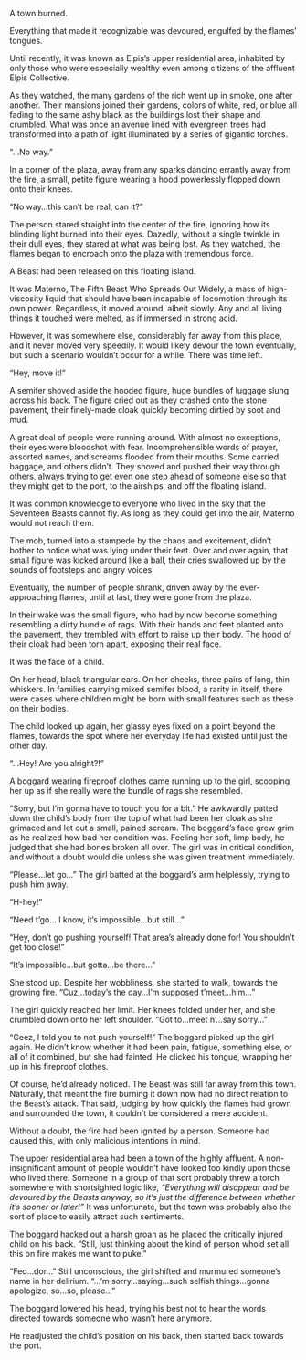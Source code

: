 A town burned.

Everything that made it recognizable was devoured, engulfed by the flames’ tongues.

Until recently, it was known as Elpis’s upper residential area, inhabited by only those who were especially wealthy even among citizens of the affluent Elpis Collective.

As they watched, the many gardens of the rich went up in smoke, one after another. Their mansions joined their gardens, colors of white, red, or blue all fading to the same ashy black as the buildings lost their shape and crumbled. What was once an avenue lined with evergreen trees had transformed into a path of light illuminated by a series of gigantic torches.

“…No way.”

In a corner of the plaza, away from any sparks dancing errantly away from the fire, a small, petite figure wearing a hood powerlessly flopped down onto their knees.

“No way…this can’t be real, can it?”

The person stared straight into the center of the fire, ignoring how its blinding light burned into their eyes. Dazedly, without a single twinkle in their dull eyes, they stared at what was being lost. As they watched, the flames began to encroach onto the plaza with tremendous force.

A Beast had been released on this floating island.

It was Materno, The Fifth Beast Who Spreads Out Widely, a mass of high-viscosity liquid that should have been incapable of locomotion through its own power. Regardless, it moved around, albeit slowly. Any and all living things it touched were melted, as if immersed in strong acid.

However, it was somewhere else, considerably far away from this place, and it never moved very speedily. It would likely devour the town eventually, but such a scenario wouldn’t occur for a while. There was time left.

“Hey, move it!”

A semifer shoved aside the hooded figure, huge bundles of luggage slung across his back. The figure cried out as they crashed onto the stone pavement, their finely-made cloak quickly becoming dirtied by soot and mud.

A great deal of people were running around. With almost no exceptions, their eyes were bloodshot with fear. Incomprehensible words of prayer, assorted names, and screams flooded from their mouths. Some carried baggage, and others didn’t. They shoved and pushed their way through others, always trying to get even one step ahead of someone else so that they might get to the port, to the airships, and off the floating island.

It was common knowledge to everyone who lived in the sky that the Seventeen Beasts cannot fly. As long as they could get into the air, Materno would not reach them.

The mob, turned into a stampede by the chaos and excitement, didn’t bother to notice what was lying under their feet. Over and over again, that small figure was kicked around like a ball, their cries swallowed up by the sounds of footsteps and angry voices.

Eventually, the number of people shrank, driven away by the ever-approaching flames, until at last, they were gone from the plaza.

In their wake was the small figure, who had by now become something resembling a dirty bundle of rags. With their hands and feet planted onto the pavement, they trembled with effort to raise up their body. The hood of their cloak had been torn apart, exposing their real face.

It was the face of a child.

On her head, black triangular ears. On her cheeks, three pairs of long, thin whiskers. In families carrying mixed semifer blood, a rarity in itself, there were cases where children might be born with small features such as these on their bodies.

The child looked up again, her glassy eyes fixed on a point beyond the flames, towards the spot where her everyday life had existed until just the other day.

“…Hey! Are you alright?!”

A boggard wearing fireproof clothes came running up to the girl, scooping her up as if she really were the bundle of rags she resembled.

“Sorry, but I’m gonna have to touch you for a bit.” He awkwardly patted down the child’s body from the top of what had been her cloak as she grimaced and let out a small, pained scream. The boggard’s face grew grim as he realized how bad her condition was. Feeling her soft, limp body, he judged that she had bones broken all over. The girl was in critical condition, and without a doubt would die unless she was given treatment immediately.

“Please…let go…” The girl batted at the boggard’s arm helplessly, trying to push him away.

“H-hey!”

“Need t’go… I know, it’s impossible…but still…”

“Hey, don’t go pushing yourself! That area’s already done for! You shouldn’t get too close!”

“It’s impossible…but gotta…be there…”

She stood up. Despite her wobbliness, she started to walk, towards the growing fire. “Cuz…today’s the day…I’m supposed t’meet…him…”

The girl quickly reached her limit. Her knees folded under her, and she crumbled down onto her left shoulder. “Got to…meet n’…say sorry…”

“Geez, I told you to not push yourself!” The boggard picked up the girl again. He didn’t know whether it had been pain, fatigue, something else, or all of it combined, but she had fainted. He clicked his tongue, wrapping her up in his fireproof clothes.

Of course, he’d already noticed. The Beast was still far away from this town. Naturally, that meant the fire burning it down now had no direct relation to the Beast’s attack. That said, judging by how quickly the flames had grown and surrounded the town, it couldn’t be considered a mere accident.

Without a doubt, the fire had been ignited by a person. Someone had caused this, with only malicious intentions in mind.

The upper residential area had been a town of the highly affluent. A non-insignificant amount of people wouldn’t have looked too kindly upon those who lived there. Someone in a group of that sort probably threw a torch somewhere with shortsighted logic like, <em>“Everything will disappear and be devoured by the Beasts anyway, so it’s just the difference between whether it’s sooner or later!”</em> It was unfortunate, but the town was probably also the sort of place to easily attract such sentiments.

The boggard hacked out a harsh groan as he placed the critically injured child on his back. “Still, just thinking about the kind of person who’d set all this on fire makes me want to puke.”

“Feo…dor…” Still unconscious, the girl shifted and murmured someone’s name in her delirium. “…’m sorry…saying…such selfish things…gonna apologize, so…so, please…”

The boggard lowered his head, trying his best not to hear the words directed towards someone who wasn’t here anymore.

He readjusted the child’s position on his back, then started back towards the port.